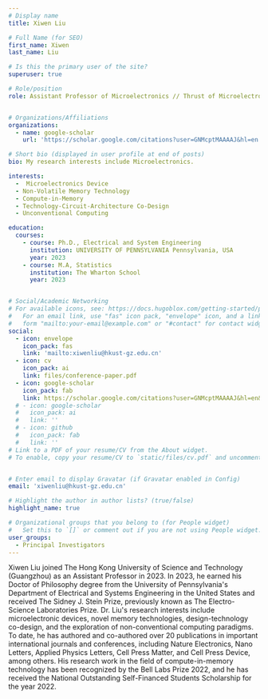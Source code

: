 ```yaml
---
# Display name
title: Xiwen Liu

# Full Name (for SEO)
first_name: Xiwen
last_name: Liu

# Is this the primary user of the site?
superuser: true

# Role/position
role: Assistant Professor of Microelectronics // Thrust of Microelectronics


# Organizations/Affiliations
organizations:
  - name: google-scholar
    url: 'https://scholar.google.com/citations?user=GNMcptMAAAAJ&hl=en'

# Short bio (displayed in user profile at end of posts)
bio: My research interests include Microelectronics.

interests:
  -  Microelectronics Device
  - Non-Volatile Memory Technology
  - Compute-in-Memory
  - Technology-Circuit-Architecture Co-Design
  - Unconventional Computing

education:
  courses:
    - course: Ph.D., Electrical and System Engineering 
      institution: UNIVERSITY OF PENNSYLVANIA Pennsylvania, USA
      year: 2023
    - course: M.A, Statistics
      institution: The Wharton School
      year: 2023


# Social/Academic Networking
# For available icons, see: https://docs.hugoblox.com/getting-started/page-builder/#icons
#   For an email link, use "fas" icon pack, "envelope" icon, and a link in the
#   form "mailto:your-email@example.com" or "#contact" for contact widget.
social:
  - icon: envelope
    icon_pack: fas
    link: 'mailto:xiwenliu@hkust-gz.edu.cn'
  - icon: cv
    icon_pack: ai
    link: files/conference-paper.pdf
  - icon: google-scholar
    icon_pack: fab
    link: https://scholar.google.com/citations?user=GNMcptMAAAAJ&hl=en&inst=2086321694089819457
  # - icon: google-scholar
  #   icon_pack: ai
  #   link: ''
  # - icon: github
  #   icon_pack: fab
  #   link: ''
# Link to a PDF of your resume/CV from the About widget.
# To enable, copy your resume/CV to `static/files/cv.pdf` and uncomment the lines below.


# Enter email to display Gravatar (if Gravatar enabled in Config)
email: 'xiwenliu@hkust-gz.edu.cn'

# Highlight the author in author lists? (true/false)
highlight_name: true

# Organizational groups that you belong to (for People widget)
#   Set this to `[]` or comment out if you are not using People widget.
user_groups:
  - Principal Investigators
---
```


Xiwen Liu joined The Hong Kong University of Science and Technology (Guangzhou) as an Assistant Professor in 2023. In 2023, he earned his Doctor of Philosophy degree from the University of Pennsylvania's Department of Electrical and Systems Engineering in the United States and received The Sidney J. Stein Prize, previously known as The Electro-Science Laboratories Prize. Dr. Liu's research interests include microelectronic devices, novel memory technologies, design-technology co-design, and the exploration of non-conventional computing paradigms. 
To date, he has authored and co-authored over 20 publications in important international journals and conferences, including Nature Electronics, Nano Letters, Applied Physics Letters, Cell Press Matter, and Cell Press Device, among others. His research work in the field of compute-in-memory technology has been recognized by the Bell Labs Prize 2022, and he has received the National Outstanding Self-Financed Students Scholarship for the year 2022.


